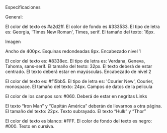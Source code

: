 Especificaciones

General:

El color del texto es #a2d2ff.
El color de fondo es #333533.
El tipo de letra es: Georgia, 'Times New Roman', Times, serif.
El tamaño del texto: 16px.

Imagen

Ancho de 400px.
Esquinas redondeadas 8px.
Encabezado nivel 1

El color del texto es: #8338ec.
El tipo de letra es: Verdana, Geneva, Tahoma, sans-serif.
El tamaño del texto: 32px.
El texto deberá de estar centrado.
El texto deberá estar en mayúsculas.
Encabezado de nivel 2

El color del texto es: #f15bb5.
El tipo de letra es: 'Courier New', Courier, monospace.
El tamaño del texto: 24px.
Campos de datos de la pelicula

El color de los campos son: #060.
Deberá de estar en negritas
Links

El texto “Iron Man” y “Capitán América” deberán de llevarnos a otra página.
El tamaño del texto: 22px.
Texto subrayado.
El texto “Hulk” y “Thor”

El color del texto es blanco: #FFF.
El color de fondo del texto es negro: #000.
Texto en cursiva.